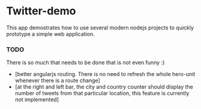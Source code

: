 # Twitter-demo

This app demostrates how to use several modern nodejs projects to quickly prototype a simple web application.

### TODO
There is so much that needs to be done that is not even funny :)

- [better angularjs routing. There is no need to refresh the whole hero-unit whenever there is a route change]
- [at the right and left bar, the city and country counter should display the number of tweets from that particular location, this feature is currently not implemented]



